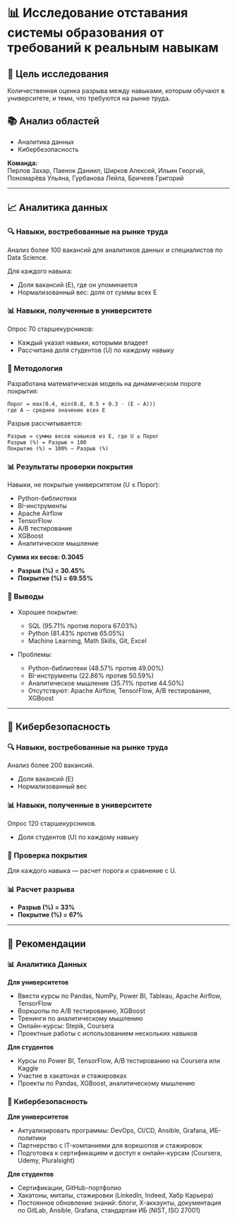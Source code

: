 
# 📊 Исследование отставания системы образования от требований к реальным навыкам

## 🎯 Цель исследования

Количественная оценка разрыва между навыками, которым обучают в университете, и теми, что требуются на рынке труда.

## 📚 Анализ областей

- Аналитика данных  
- Кибербезопасность  

**Команда:**  
Перлов Захар, Паенок Даниил, Ширков Алексей, Ильин Георгий, Пономарёва Ульяна, Гурбанова Лейла, Бричеев Григорий  

---

## 📈 Аналитика данных

### 🔍 Навыки, востребованные на рынке труда

Анализ более 100 вакансий для аналитиков данных и специалистов по Data Science.

Для каждого навыка:
- Доля вакансий (E), где он упоминается
- Нормализованный вес: доля от суммы всех E

### 📊 Навыки, полученные в университете

Опрос 70 старшекурсников:
- Каждый указал навыки, которыми владеет  
- Рассчитана доля студентов (U) по каждому навыку  

### 📏 Методология

Разработана математическая модель на динамическом пороге покрытия:

```
Порог = max(0.4, min(0.8, 0.5 + 0.3 · (E − A)))
где A — среднее значение всех E
```

Разрыв рассчитывается:

```
Разрыв = сумма весов навыков из E, где U ≤ Порог
Разрыв (%) = Разрыв × 100
Покрытие (%) = 100% − Разрыв (%)
```

### 📊 Результаты проверки покрытия

Навыки, не покрытые университетом (U ≤ Порог):
- Python-библиотеки
- BI-инструменты
- Apache Airflow
- TensorFlow
- A/B тестирование
- XGBoost
- Аналитическое мышление  

**Сумма их весов: 0.3045**  

- **Разрыв (%) = 30.45%**  
- **Покрытие (%) = 69.55%**

### 📌 Выводы

- Хорошее покрытие:
  - SQL (95.71% против порога 67.03%)
  - Python (81.43% против 65.05%)
  - Machine Learning, Math Skills, Git, Excel  

- Проблемы:
  - Python-библиотеки (48.57% против 49.00%)
  - BI-инструменты (22.86% против 50.59%)
  - Аналитическое мышление (35.71% против 44.50%)
  - Отсутствуют: Apache Airflow, TensorFlow, A/B тестирование, XGBoost  

---

## 🔐 Кибербезопасность

### 🔍 Навыки, востребованные на рынке труда

Анализ более 200 вакансий.

- Доля вакансий (E)
- Нормализованный вес  

### 📊 Навыки, полученные в университете

Опрос 120 старшекурсников.

- Доля студентов (U) по каждому навыку  

### 📏 Проверка покрытия

Для каждого навыка — расчет порога и сравнение с U.

### 📊 Расчет разрыва

- **Разрыв (%) = 33%**
- **Покрытие (%) = 67%**

---

## 📌 Рекомендации

### 📊 Аналитика Данных

**Для университетов**
- Ввести курсы по Pandas, NumPy, Power BI, Tableau, Apache Airflow, TensorFlow  
- Воркшопы по A/B тестированию, XGBoost  
- Тренинги по аналитическому мышлению  
- Онлайн-курсы: Stepik, Coursera  
- Проектные работы с использованием нескольких навыков  

**Для студентов**
- Курсы по Power BI, TensorFlow, A/B тестированию на Coursera или Kaggle  
- Участие в хакатонах и стажировках  
- Проекты по Pandas, XGBoost, аналитическому мышлению  

### 🔐 Кибербезопасность

**Для университетов**
- Актуализировать программы: DevOps, CI/CD, Ansible, Grafana, ИБ-политики  
- Партнерство с IT-компаниями для воркшопов и стажировок  
- Подготовка к сертификациям и доступ к онлайн-курсам (Coursera, Udemy, Pluralsight)  

**Для студентов**
- Сертификации, GitHub-портфолио  
- Хакатоны, митапы, стажировки (LinkedIn, Indeed, Хабр Карьера)  
- Постоянное обновление знаний: блоги, X-аккаунты, документация по GitLab, Ansible, Grafana, стандартам ИБ (NIST, ISO 27001)

